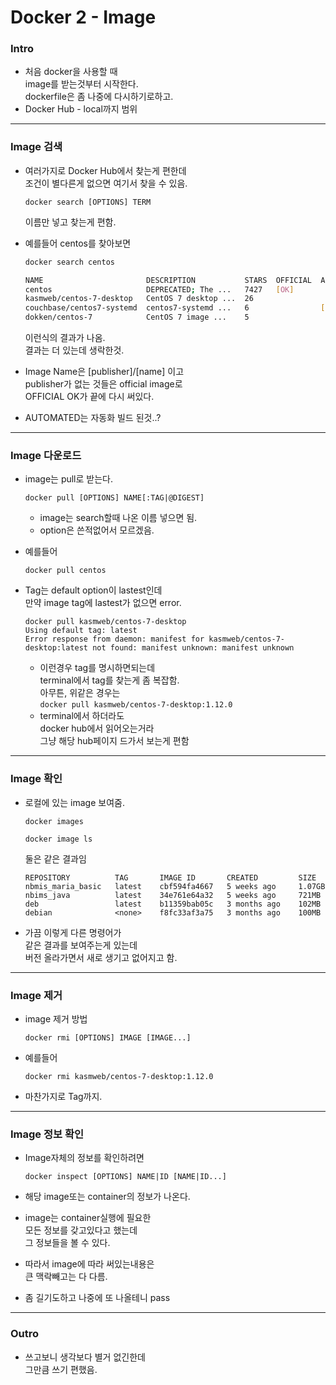 # Docker 2 - Image

### Intro

* 처음 docker을 사용할 때\
  image를 받는것부터 시작한다.\
  dockerfile은 좀 나중에 다시하기로하고.
* Docker Hub - local까지 범위

***

### Image 검색

*   여러가지로 Docker Hub에서 찾는게 편한데\
    조건이 별다른게 없으면 여기서 찾을 수 있음.

    ```docker
    docker search [OPTIONS] TERM
    ```

    이름만 넣고 찾는게 편함.
*   예를들어 centos를 찾아보면

    ```bash
    docker search centos
    ```

    ```bash
    NAME                       DESCRIPTION           STARS  OFFICIAL  AUTOMATED
    centos                     DEPRECATED; The ...   7427   [OK]      
    kasmweb/centos-7-desktop   CentOS 7 desktop ...  26               
    couchbase/centos7-systemd  centos7-systemd ...   6                [OK]
    dokken/centos-7            CentOS 7 image ...    5                
    ```

    이런식의 결과가 나옴.\
    결과는 더 있는데 생락한것.
* Image Name은 \[publisher]/\[name] 이고\
  publisher가 없는 것들은 official image로\
  OFFICIAL OK가 끝에 다시 써있다.
* AUTOMATED는 자동화 빌드 된것..?

***

### Image 다운로드

*   image는 pull로 받는다.

    ```
    docker pull [OPTIONS] NAME[:TAG|@DIGEST]
    ```

    * image는 search할때 나온 이름 넣으면 됨.
    * option은 쓴적없어서 모르겠음.
*   예를들어

    ```docker
    docker pull centos
    ```
*   Tag는 default option이 lastest인데\
    만약 image tag에 lastest가 없으면 error.

    ```docker
    docker pull kasmweb/centos-7-desktop 
    Using default tag: latest
    Error response from daemon: manifest for kasmweb/centos-7-desktop:latest not found: manifest unknown: manifest unknown
    ```

    * 이런경우 tag를 명시하면되는데\
      terminal에서 tag를 찾는게 좀 복잡함.\
      아무튼, 위같은 경우는\
      `docker pull kasmweb/centos-7-desktop:1.12.0`
    * terminal에서 하더라도\
      docker hub에서 읽어오는거라\
      그냥 해당 hub페이지 드가서 보는게 편함

***

### Image 확인

*   로컬에 있는 image 보여줌.

    ```
    docker images

    docker image ls
    ```

    둘은 같은 결과임

    ```
    REPOSITORY          TAG       IMAGE ID       CREATED         SIZE
    nbmis_maria_basic   latest    cbf594fa4667   5 weeks ago     1.07GB
    nbims_java          latest    34e761e64a32   5 weeks ago     721MB
    deb                 latest    b11359bab05c   3 months ago    102MB
    debian              <none>    f8fc33af3a75   3 months ago    100MB
    ```
* 가끔 이렇게 다른 명령어가\
  같은 결과를 보여주는게 있는데\
  버전 올라가면서 새로 생기고 없어지고 함.

***

### Image 제거

*   image 제거 방법

    ```
    docker rmi [OPTIONS] IMAGE [IMAGE...]
    ```
*   예를들어

    ```docker
    docker rmi kasmweb/centos-7-desktop:1.12.0
    ```
* 마찬가지로 Tag까지.

***

### Image 정보 확인

*   Image자체의 정보를 확인하려면

    ```
    docker inspect [OPTIONS] NAME|ID [NAME|ID...]
    ```
* 해당 image또는 container의 정보가 나온다.
* image는 container실행에 필요한\
  모든 정보를 갖고있다고 했는데\
  그 정보들을 볼 수 있다.
* 따라서 image에 따라 써있는내용은\
  큰 맥락빼고는 다 다름.
* 좀 길기도하고 나중에 또 나올테니 pass

***

### Outro

* 쓰고보니 생각보다 별거 없긴한데\
  그만큼 쓰기 편했음.
